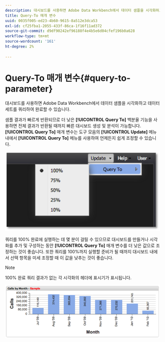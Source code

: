 ```yaml
---
description: 대시보드를 사용하면 Adobe Data Workbench에서 데이터 샘플을 시각화하고 데이터 세트를 쿼리하여 완료할 수 있습니다.
title: Query-To 매개 변수
uuid: 0035f005-ed23-4b60-9615-8a512e3dca53
exl-id: cf25fba1-2055-433f-86ca-1f16f11ad372
source-git-commit: d9df90242ef96188f4e4b5e6d04cfef196b0a628
workflow-type: tm+mt
source-wordcount: '161'
ht-degree: 2%

---
```


# Query-To 매개 변수{#query-to-parameter}

대시보드를 사용하면 Adobe Data Workbench에서 데이터 샘플을 시각화하고 데이터 세트를 쿼리하여 완료할 수 있습니다.

샘플 결과가 빠르게 반환되므로 더 낮은 **[!UICONTROL Query To]** 백분율 기능을 사용하면 전체 결과가 반환될 때까지 빠른 대시보드 생성 및 분석이 가능합니다. **[!UICONTROL Query To]** 매개 변수는 도구 모음의 **[!UICONTROL Update]** 메뉴 내에서 **[!UICONTROL Query To]** 메뉴를 사용하여 언제든지 쉽게 조정할 수 있습니다.

![](assets/query_to.png)

쿼리를 100% 완료에 실행하는 데 몇 분이 걸릴 수 있으므로 대시보드를 만들거나 시각화를 추가 및 구성하는 동안 **[!UICONTROL Query To]** 매개 변수를 더 낮은 값으로 조정하는 것이 좋습니다. 또한 쿼리를 100%까지 실행할 준비가 될 때까지 대시보드 내에서 선택 항목을 미세 조정할 때 이 값을 낮추는 것이 좋습니다.

>[!NOTE]
>
>100% 완료 쿼리 결과가 없는 각 시각화의 헤더에 표시기가 표시됩니다.

![](assets/query_to2.png)
